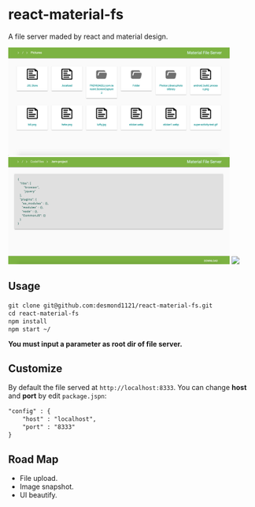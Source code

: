 # react-material-fs

A file server maded by react and material design.

<img src="https://github.com/desmond1121/react-material-fs/raw/master/snapshot/1.png" width="450">
<img src="https://github.com/desmond1121/react-material-fs/raw/master/snapshot/2.png" width="450">
<img src="https://github.com/desmond1121/react-material-fs/raw/master/snapshot/3.png" width="450">

## Usage

```
git clone git@github.com:desmond1121/react-material-fs.git
cd react-material-fs
npm install
npm start ~/
```

**You must input a parameter as root dir of file server.**

## Customize

By default the file served at `http://localhost:8333`. You can change **host** and **port** by edit `package.jspn`:

```
"config" : {
    "host" : "localhost",
    "port" : "8333"
}
```

## Road Map

- File upload. 
- Image snapshot.
- UI beautify.